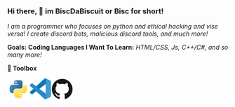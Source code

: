 ### Hi there, 👋 im BiscDaBiscuit or Bisc for short!

*I am a programmer who focuses on python and ethical hacking and vise versa!*
*I create discord bots, malicious discord tools, and much more!*

__**Goals:**__
**Coding Languages I Want To Learn:** *HTML/CSS, Js, C++/C#, and so many more!*

**🧰 Toolbox**

<img src="https://github.com/devicons/devicon/blob/master/icons/python/python-original.svg" alt="Python Logo" width="50" height="50"/><img src="https://github.com/devicons/devicon/blob/master/icons/vscode/vscode-original.svg" alt="Python Logo" width="50" height="50"/><img src="https://github.com/devicons/devicon/blob/master/icons/github/github-original.svg" alt="Python Logo" width="50" height="50"/>
